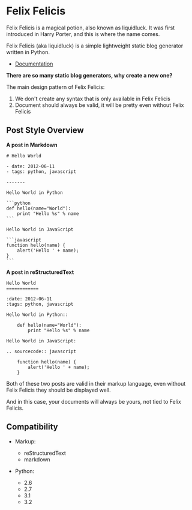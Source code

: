 # Felix Felicis

Felix Felicis is a magical potion, also known as liquidluck.
It was first introduced in Harry Porter, and this is where the name comes.


Felix Felicis (aka liquidluck) is a simple lightweight static blog
generator written in Python.

- [Documentation](http://liquidluck.readthedocs.org)


**There are so many static blog generators, why create a new one?**

The main design pattern of Felix Felicis:

1. We don't create any syntax that is only available in Felix Felicis
2. Document should always be valid, it will be pretty even without Felix Felicis


## Post Style Overview

**A post in Markdown**

    # Hello World

    - date: 2012-06-11
    - tags: python, javascript

    -------

    Hello World in Python

    ```python
    def hello(name="World"):
        print "Hello %s" % name
    ```

    Hello World in JavaScript

    ```javascript
    function hello(name) {
        alert('Hello ' + name);
    }
    ```

**A post in reStructuredText**

    Hello World
    ============

    :date: 2012-06-11
    :tags: python, javascript

    Hello World in Python::

        def hello(name="World"):
            print "Hello %s" % name

    Hello World in JavaScript:

    .. sourcecode:: javascript

        function hello(name) {
            alert('Hello ' + name);
        }


Both of these two posts are valid in their markup language, even without Felix Felicis they should be displayed well.

And in this case, your documents will always be yours, not tied to Felix Felicis.


## Compatibility

- Markup:

    - reStructuredText
    - markdown

- Python:

    - 2.6
    - 2.7
    - 3.1
    - 3.2

